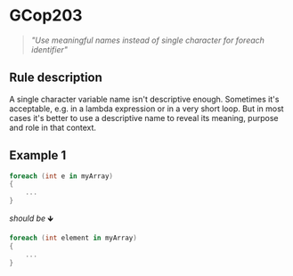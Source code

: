 ﻿# GCop203

> *"Use meaningful names instead of single character for foreach identifier"*


## Rule description
A single character variable name isn't descriptive enough. Sometimes it's acceptable, e.g. in a lambda expression or in a very short loop. But in most cases it's better to use a descriptive name to reveal its meaning, purpose and role in that context.

## Example 1
```csharp
foreach (int e in myArray)
{
    ...
}
```
*should be* 🡻

```csharp
foreach (int element in myArray)
{
    ...
}
```
